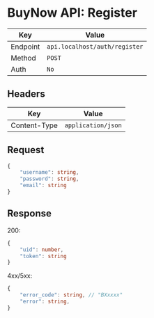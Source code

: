 # BuyNow API: Register

| Key      | Value                         |
| -------- | ----------------------------- |
| Endpoint | `api.localhost/auth/register` |
| Method   | `POST`                        |
| Auth     | `No`                          |

## Headers

| Key          | Value              |
| ------------ | ------------------ |
| Content-Type | `application/json` |

## Request

```ts
{
    "username": string,
    "password": string,
    "email": string
}
```

## Response

200:

```ts
{
    "uid": number,
    "token": string
}
```

4xx/5xx:

```ts
{   
    "error_code": string, // "BXxxxx"
    "error": string,
}
```
